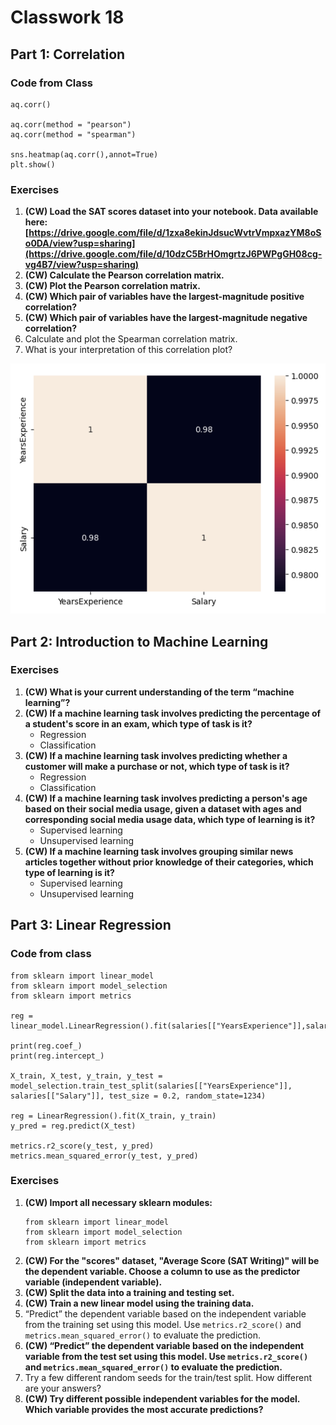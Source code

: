 # Classwork 18

## Part 1: Correlation

### Code from Class

```
aq.corr()

aq.corr(method = "pearson")
aq.corr(method = "spearman")

sns.heatmap(aq.corr(),annot=True)
plt.show()
```

### Exercises

1. **(CW) Load the SAT scores dataset into your notebook. Data available here: [https://drive.google.com/file/d/1zxa8ekinJdsucWvtrVmpxazYM8oSo0DA/view?usp=sharing](https://drive.google.com/file/d/10dzC5BrHOmgrtzJ6PWPgGH08cg-vg4B7/view?usp=sharing)**
1. **(CW) Calculate the Pearson correlation matrix.**
1. **(CW) Plot the Pearson correlation matrix.**
1. **(CW) Which pair of variables have the largest-magnitude positive correlation?**
1. **(CW) Which pair of variables have the largest-magnitude negative correlation?**
1. Calculate and plot the Spearman  correlation matrix.
1. What is your interpretation of this correlation plot?
   
<img src="https://raw.githubusercontent.com/juliaolivieri/COMP_162_2024/main/lecture18/corr.png" height="400" />

## Part 2: Introduction to Machine Learning

### Exercises

1. **(CW) What is your current understanding of the term “machine learning”?**
1. **(CW) If a machine learning task involves predicting the percentage of a student's score in an exam, which type of task is it?**
   * Regression
   * Classification
1. **(CW) If a machine learning task involves predicting whether a customer will make a purchase or not, which type of task is it?**
   * Regression
   * Classification
1. **(CW) If a machine learning task involves predicting a person's age based on their social media usage, given a dataset with ages and corresponding social media usage data, which type of learning is it?**
   * Supervised learning
   * Unsupervised learning
1. **(CW) If a machine learning task involves grouping similar news articles together without prior knowledge of their categories, which type of learning is it?**
   * Supervised learning
   * Unsupervised learning
  
## Part 3: Linear Regression

### Code from class

```
from sklearn import linear_model
from sklearn import model_selection
from sklearn import metrics

reg = linear_model.LinearRegression().fit(salaries[["YearsExperience"]],salaries[["Salary"]])

print(reg.coef_)
print(reg.intercept_)

X_train, X_test, y_train, y_test = model_selection.train_test_split(salaries[["YearsExperience"]], salaries[["Salary"]], test_size = 0.2, random_state=1234)
   
reg = LinearRegression().fit(X_train, y_train)
y_pred = reg.predict(X_test)
   
metrics.r2_score(y_test, y_pred)
metrics.mean_squared_error(y_test, y_pred)
```

### Exercises
1. **(CW) Import all necessary sklearn modules:**
   ```
   from sklearn import linear_model
   from sklearn import model_selection
   from sklearn import metrics
   ```
1. **(CW) For the "scores" dataset, "Average Score (SAT Writing)" will be the dependent variable. Choose a column to use as the predictor variable (independent variable).**
1. **(CW) Split the data into a training and testing set.**
1. **(CW) Train a new linear model using the training data.**
1. “Predict” the dependent variable based on the independent variable from the training set using this model. Use `metrics.r2_score()` and  `metrics.mean_squared_error()` to evaluate the prediction.
1. **(CW) “Predict” the dependent variable based on the independent variable from the test set using this model. Use `metrics.r2_score()` and  `metrics.mean_squared_error()` to evaluate the prediction.**
1. Try a few different random seeds for the train/test split. How different are your answers?
1. **(CW) Try different possible independent variables for the model. Which variable provides the most accurate predictions?**
